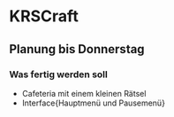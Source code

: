 # KRSCraft

## Planung bis Donnerstag

### Was fertig werden soll
  - Cafeteria mit einem kleinen Rätsel
  - Interface{Hauptmenü und Pausemenü}
  
